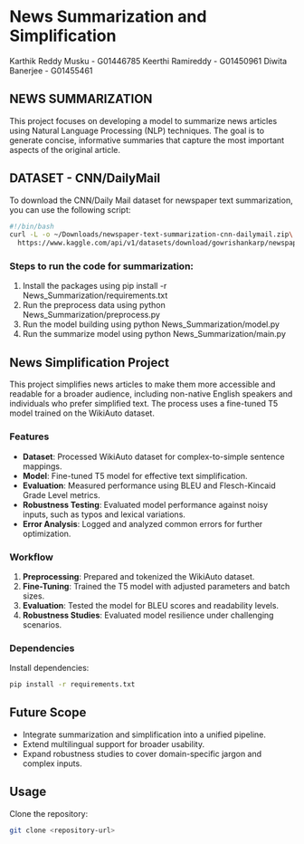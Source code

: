 # News Summarization and Simplification

Karthik Reddy Musku - G01446785
Keerthi Ramireddy - G01450961
Diwita Banerjee - G01455461

## NEWS SUMMARIZATION
This project focuses on developing a model to summarize news articles using Natural Language Processing (NLP) techniques. The goal is to generate concise, informative summaries that capture the most important aspects of the original article.

## DATASET - CNN/DailyMail 
To download the CNN/Daily Mail dataset for newspaper text summarization, you can use the following script:

```bash
#!/bin/bash
curl -L -o ~/Downloads/newspaper-text-summarization-cnn-dailymail.zip\
  https://www.kaggle.com/api/v1/datasets/download/gowrishankarp/newspaper-text-summarization-cnn-dailymail
```


### Steps to run the code for summarization:
1. Install the packages using pip install -r News_Summarization/requirements.txt
2. Run the preprocess data using python News_Summarization/preprocess.py
3. Run the model building using python News_Summarization/model.py
4. Run the summarize model using python News_Summarization/main.py

## News Simplification Project

This project simplifies news articles to make them more accessible and readable for a broader audience, including non-native English speakers and individuals who prefer simplified text. The process uses a fine-tuned T5 model trained on the WikiAuto dataset.

### Features
- **Dataset**: Processed WikiAuto dataset for complex-to-simple sentence mappings.
- **Model**: Fine-tuned T5 model for effective text simplification.
- **Evaluation**: Measured performance using BLEU and Flesch-Kincaid Grade Level metrics.
- **Robustness Testing**: Evaluated model performance against noisy inputs, such as typos and lexical variations.
- **Error Analysis**: Logged and analyzed common errors for further optimization.

### Workflow
1. **Preprocessing**: Prepared and tokenized the WikiAuto dataset.
2. **Fine-Tuning**: Trained the T5 model with adjusted parameters and batch sizes.
3. **Evaluation**: Tested the model for BLEU scores and readability levels.
4. **Robustness Studies**: Evaluated model resilience under challenging scenarios.

### Dependencies
Install dependencies:
```bash
pip install -r requirements.txt
```

## Future Scope
- Integrate summarization and simplification into a unified pipeline.
- Extend multilingual support for broader usability.
- Expand robustness studies to cover domain-specific jargon and complex inputs.

## Usage
Clone the repository:
```bash
git clone <repository-url>
```
